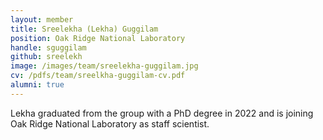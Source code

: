 ```yaml
---
layout: member
title: Sreelekha (Lekha) Guggilam 
position: Oak Ridge National Laboratory 
handle: sguggilam
github: sreelekh 
image: /images/team/sreelekha-guggilam.jpg
cv: /pdfs/team/sreelkha-guggilam-cv.pdf
alumni: true 
---
```


Lekha graduated from the group with a PhD degree in 2022 and is joining Oak Ridge National Laboratory as staff scientist.
